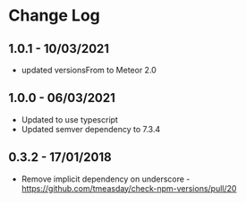 # Change Log

## 1.0.1 - 10/03/2021

- updated versionsFrom to Meteor 2.0

## 1.0.0 - 06/03/2021

- Updated to use typescript
- Updated semver dependency to 7.3.4

## 0.3.2 - 17/01/2018

- Remove implicit dependency on underscore - https://github.com/tmeasday/check-npm-versions/pull/20
